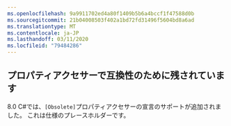 ```yaml
---
ms.openlocfilehash: 9a9911702ed4a80f1409b5b6a4bccf1f47588d0b
ms.sourcegitcommit: 21b04008503f402a1bd72fd31496f5604bd8a6ad
ms.translationtype: MT
ms.contentlocale: ja-JP
ms.lasthandoff: 03/11/2020
ms.locfileid: "79484286"
---
```

## <a name="obsolete-on-property-accessor"></a>プロパティアクセサーで互換性のために残されています

8\.0 C#では、`[Obsolete]`プロパティアクセサーの宣言のサポートが追加されました。 これは仕様のプレースホルダーです。
